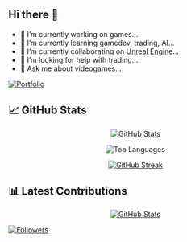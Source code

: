 ## Hi there 👋

- 🔭 I’m currently working on games...
- 🌱 I’m currently learning gamedev, trading, AI...
- 👯 I’m currently collaborating on [Unreal Engine](https://github.com/EpicGames/UnrealEngine/commits/ue5-main?author=juanbelonepic)...
- 🤔 I’m looking for help with trading...
- 💬 Ask me about videogames...

[![Portfolio](https://img.shields.io/badge/Portfolio-Visit-4285F4?style=for-the-badge&logo=google-chrome&logoColor=white)](https://github.com/users/juaxix/projects/3)

## 📈 GitHub Stats

<div align="center">

![GitHub Stats](https://github-readme-stats.vercel.app/api?username=juaxix&show_icons=true&theme=tokyonight&hide_border=true&count_private=true)

![Top Languages](https://github-readme-stats.vercel.app/api/top-langs/?username=juaxix&layout=compact&theme=tokyonight&hide_border=true)

[![GitHub Streak](https://github-readme-streak-stats.herokuapp.com?user=juaxix&theme=tokyonight&hide_border=true)](https://git.io/streak-stats)

</div>

## 📊 Latest Contributions
<div align="center">
  
<a href="https://github.com/juaxix">
  <img src="https://github-readme-stats.vercel.app/api?username=juaxix&show_icons=true&count_private=true&hide=issues&theme=radical" alt="GitHub Stats" />
</a>

</div>

[![Followers](https://img.shields.io/github/followers/juaxix?style=for-the-badge&logo=github&logoColor=white)](https://github.com/juaxix)
